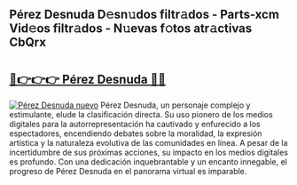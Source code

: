 ## Pérez Desnuda D𝚎sn𝚞dos filtr𝚊dos - Parts-xcm Vid𝚎os filtr𝚊dos - N𝚞evas f𝚘tos atr𝚊ctivas CbQrx

# <h2><a href="http://mb8xiek.tromn.icu/?c=P%c3%a9rez+Desnuda">🔗👉👉👉 Pérez Desnuda 🔗🔗</a></h2>

[![Pérez Desnuda nuevo](https://i.imgur.com/pEAQMta.gif)](http://mb8xiek.tromn.icu/?c=P%c3%a9rez+Desnuda)
Pérez Desnuda, un personaje complejo y estimulante, elude la clasificación directa. Su uso pionero de los medios digitales para la autorrepresentación ha cautivado y enfurecido a los espectadores, encendiendo debates sobre la moralidad, la expresión artística y la naturaleza evolutiva de las comunidades en línea. A pesar de la incertidumbre de sus próximas acciones, su impacto en los medios digitales es profundo. Con una dedicación inquebrantable y un encanto innegable, el progreso de Pérez Desnuda en el panorama virtual es imparable.
